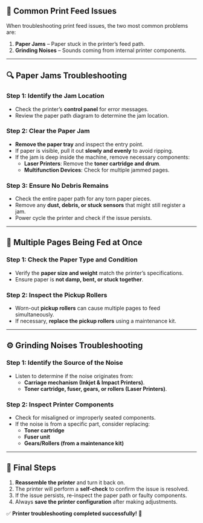 ## 📌 Common Print Feed Issues

When troubleshooting print feed issues, the two most common problems are:
1. **Paper Jams** – Paper stuck in the printer’s feed path.
2. **Grinding Noises** – Sounds coming from internal printer components.

---

## 🔍 **Paper Jams Troubleshooting**
### **Step 1: Identify the Jam Location**
- Check the printer’s **control panel** for error messages.
- Review the paper path diagram to determine the jam location.

### **Step 2: Clear the Paper Jam**
- **Remove the paper tray** and inspect the entry point.
- If paper is visible, pull it out **slowly and evenly** to avoid ripping.
- If the jam is deep inside the machine, remove necessary components:
  - **Laser Printers**: Remove the **toner cartridge and drum**.
  - **Multifunction Devices**: Check for multiple jammed pages.

### **Step 3: Ensure No Debris Remains**
- Check the entire paper path for any torn paper pieces.
- Remove any **dust, debris, or stuck sensors** that might still register a jam.
- Power cycle the printer and check if the issue persists.

---

## 📝 **Multiple Pages Being Fed at Once**
### **Step 1: Check the Paper Type and Condition**
- Verify the **paper size and weight** match the printer’s specifications.
- Ensure paper is **not damp, bent, or stuck together**.

### **Step 2: Inspect the Pickup Rollers**
- Worn-out **pickup rollers** can cause multiple pages to feed simultaneously.
- If necessary, **replace the pickup rollers** using a maintenance kit.

---

## ⚙️ **Grinding Noises Troubleshooting**
### **Step 1: Identify the Source of the Noise**
- Listen to determine if the noise originates from:
  - **Carriage mechanism (Inkjet & Impact Printers)**.
  - **Toner cartridge, fuser, gears, or rollers (Laser Printers)**.

### **Step 2: Inspect Printer Components**
- Check for misaligned or improperly seated components.
- If the noise is from a specific part, consider replacing:
  - **Toner cartridge**
  - **Fuser unit**
  - **Gears/Rollers (from a maintenance kit)**

---

## 🎯 **Final Steps**
1. **Reassemble the printer** and turn it back on.
2. The printer will perform a **self-check** to confirm the issue is resolved.
3. If the issue persists, re-inspect the paper path or faulty components.
4. Always **save the printer configuration** after making adjustments.

✅ **Printer troubleshooting completed successfully!** 🚀
